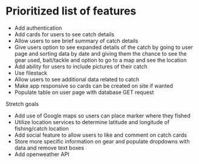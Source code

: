 
<h1>Prioritized list of features</h1>

*	Add authentication
*	Add cards for users to see catch details
*	Allow users to see brief summary of catch details
*	Give users option to see expanded details of the catch by going to user page and 
  sorting data by date and giving them the chance to see the gear used, bait/tackle 
  and option to go to a map and see the location
*	Add ability for users to include pictures of their catch
*	Use filestack
*	Allow users to see additional data related to catch
*	Make app responsive so cards can be created on site if wanted
*	Populate table on user page with database GET request

Stretch goals
*	Add use of Google maps so users can place marker where they fished
*	Utilize location services to determine latitude and longitude of fishing/catch location
*	Add social feature to allow users to like and comment on catch cards
* Store more specific information on gear and populate dropdowns with data and remove text boxes
*	Add openweather API


